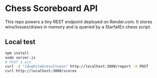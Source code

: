 # Chess Scoreboard API

This repo powers a tiny REST endpoint deployed on Render.com. It stores wins/losses/draws in memory and is queried by a StarfallEx chess script.

## Local test
```bash
npm install
node server.js
# POST a win
curl -d "id=white&result=win" http://localhost:3000/report -X POST
curl http://localhost:3000/scores